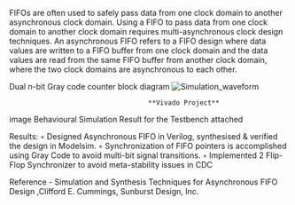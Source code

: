 FIFOs are often used to safely pass data from one clock domain to another asynchronous clock domain. Using a FIFO to pass data from one clock domain to another clock domain requires multi-asynchronous clock design techniques. An asynchronous FIFO refers to a FIFO design where data values are written to a FIFO buffer from one clock domain and the data values are read from the same FIFO buffer from another clock domain, where the two clock domains are asynchronous to each other.


Dual n-bit Gray code counter block diagram
![Simulation_waveform](https://github.com/user-attachments/assets/12bc4a04-ea57-4238-8142-977c00f66727)

                                       **Vivado Project** 


image Behavioural Simulation Result for the Testbench attached


Results: ◦ Designed Asynchronous FIFO in Verilog, synthesised & verified the design in Modelsim. ◦ Synchronization of FIFO pointers is accomplished using Gray Code to avoid multi-bit signal transitions. ◦ Implemented 2 Flip-Flop Synchronizer to avoid meta-stability issues in CDC

Reference - Simulation and Synthesis Techniques for Asynchronous FIFO Design ,Clifford E. Cummings, Sunburst Design, Inc.
